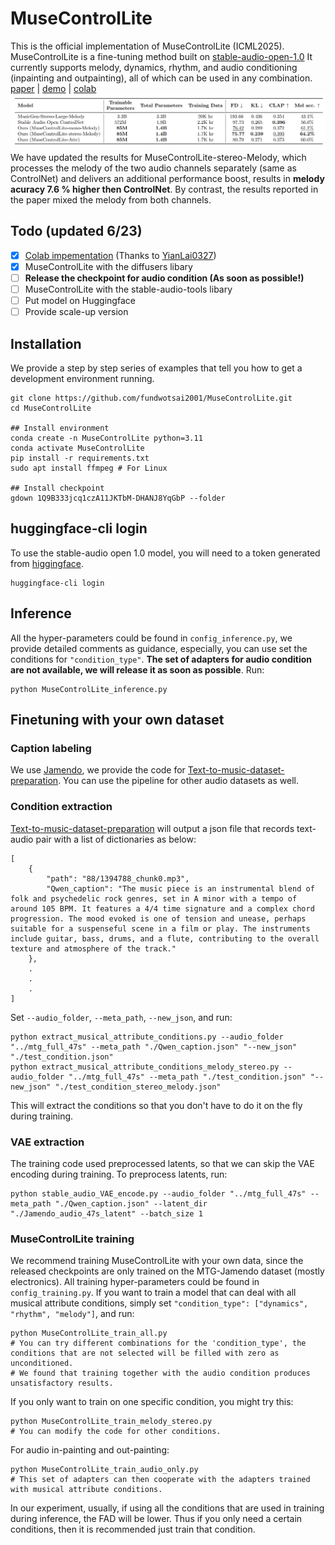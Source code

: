 # MuseControlLite

This is the official implementation of MuseControlLite (ICML2025).
MuseControlLite is a fine-tuning method built on [stable-audio-open-1.0](https://huggingface.co/stabilityai/stable-audio-open-1.0) It currently supports melody, dynamics, rhythm, and audio conditioning (inpainting and outpainting), all of which can be used in any combination.
[paper]() | [demo](https://musecontrollite.github.io/web/) | [colab](https://colab.research.google.com/drive/1rR-Ncng_gSeb6hX0LY20SA4O9RCF-ZF3)
![Alt Text](Melody_result.png)
We have updated the results for MuseControlLite-stereo-Melody, which processes the melody of the two audio channels separately (same as ControlNet) and delivers an additional performance boost, results in **melody acuracy 7.6 % higher then ControlNet**. By contrast, the results reported in the paper mixed the melody from both channels.

## Todo (updated 6/23)
- [x] [Colab impementation](https://colab.research.google.com/drive/1rR-Ncng_gSeb6hX0LY20SA4O9RCF-ZF3?usp=sharing) (Thanks to [YianLai0327](https://github.com/YianLai0327))
- [x] MuseControlLite with the diffusers libary
- [ ] **Release the checkpoint for audio condition (As soon as possible!)**
- [ ] MuseControlLite with the stable-audio-tools libary
- [ ] Put model on Huggingface
- [ ] Provide scale-up version

## Installation
We provide a step by step series of examples that tell you how to get a development environment running.
```
git clone https://github.com/fundwotsai2001/MuseControlLite.git
cd MuseControlLite

## Install environment
conda create -n MuseControlLite python=3.11
conda activate MuseControlLite
pip install -r requirements.txt
sudo apt install ffmpeg # For Linux

## Install checkpoint
gdown 1Q9B333jcq1czA11JKTbM-DHANJ8YqGbP --folder
```
## huggingface-cli login
To use the stable-audio open 1.0 model, you will need to a token generated from [higgingface](https://huggingface.co/settings/tokens).
```
huggingface-cli login
```
## Inference
All the hyper-parameters could be found in `config_inference.py`, we provide detailed comments as guidance, especially, you can use set the conditions for `"condition_type"`. **The set of adapters for audio condition are not available, we will release it as soon as possible**. Run:
```
python MuseControlLite_inference.py
```


## Finetuning with your own dataset
### Caption labeling
We use [Jamendo](https://github.com/MTG/mtg-jamendo-dataset), we provide the code for [Text-to-music-dataset-preparation](https://github.com/fundwotsai2001/Text-to-music-dataset-preparation).
You can use the pipeline for other audio datasets as well. 
### Condition extraction
[Text-to-music-dataset-preparation](https://github.com/fundwotsai2001/Text-to-music-dataset-preparation) will output a json file that records text-audio pair with a list of dictionaries as below:
```
[
    {
        "path": "88/1394788_chunk0.mp3",
        "Qwen_caption": "The music piece is an instrumental blend of folk and psychedelic rock genres, set in A minor with a tempo of around 105 BPM. It features a 4/4 time signature and a complex chord progression. The mood evoked is one of tension and unease, perhaps suitable for a suspenseful scene in a film or play. The instruments include guitar, bass, drums, and a flute, contributing to the overall texture and atmosphere of the track."
    },
    .
    .
    .
]
```
Set `--audio_folder`, `--meta_path`, `--new_json`, and run:
```
python extract_musical_attribute_conditions.py --audio_folder "../mtg_full_47s" --meta_path "./Qwen_caption.json" "--new_json" "./test_condition.json"
python extract_musical_attribute_conditions_melody_stereo.py --audio_folder "../mtg_full_47s" --meta_path "./test_condition.json" "--new_json" "./test_condition_stereo_melody.json"
```
This will extract the conditions so that you don't have to do it on the fly during training.
### VAE extraction
The training code used preprocessed latents, so that we can skip the VAE encoding during training. To preprocess latents, run:
```
python stable_audio_VAE_encode.py --audio_folder "../mtg_full_47s" --meta_path "./Qwen_caption.json" --latent_dir "./Jamendo_audio_47s_latent" --batch_size 1
```
### MuseControlLite training
We recommend training MuseControlLite with your own data, since the released checkpoints are only trained on the MTG-Jamendo dataset (mostly electronics). All training hyper-parameters could be found in `config_training.py`. 
If you want to train a model that can deal with all musical attribute conditions, simply set `"condition_type": ["dynamics", "rhythm", "melody"]`, and run:
```
python MuseControlLite_train_all.py
# You can try different combinations for the 'condition_type', the conditions that are not selected will be filled with zero as unconditioned. 
# We found that training together with the audio condition produces unsatisfactory results.
```

If you only want to train on one specific condition, you might try this:
```
python MuseControlLite_train_melody_stereo.py
# You can modify the code for other conditions.
```
For audio in-painting and out-painting:
```
python MuseControlLite_train_audio_only.py
# This set of adapters can then cooperate with the adapters trained with musical attribute conditions.
```
In our experiment, usually, if using all the conditions that are used in training during inference, the FAD will be lower. Thus if you only need a certain conditions, then it is recommended just train that condition.